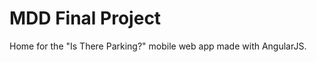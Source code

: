 MDD Final Project
==================

Home for the "Is There Parking?" mobile web app made with AngularJS.
